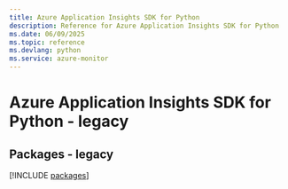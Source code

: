 ```yaml
---
title: Azure Application Insights SDK for Python
description: Reference for Azure Application Insights SDK for Python
ms.date: 06/09/2025
ms.topic: reference
ms.devlang: python
ms.service: azure-monitor
---
```

# Azure Application Insights SDK for Python - legacy
## Packages - legacy
[!INCLUDE [packages](application-insights-index.md)]